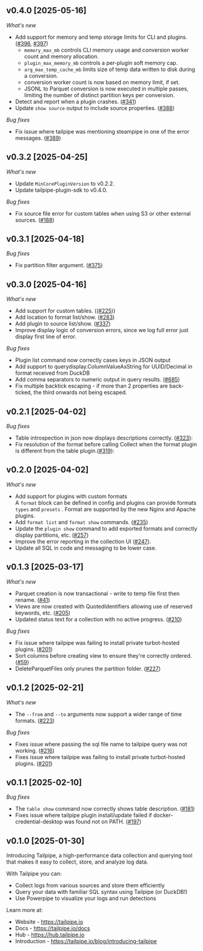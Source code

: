 ## v0.4.0 [2025-05-16]
_What's new_
* Add support for memory and temp storage limits for CLI and plugins. ([#396](https://github.com/turbot/tailpipe/issues/396), [#397](https://github.com/turbot/tailpipe/issues/397))
  * `memory_max_mb` controls CLI memory usage and conversion worker count and memory allocation.
  * `plugin_max_memory_mb` controls a per-plugin soft memory cap.
  * `arg_max_temp_cache_mb` limits size of temp data written to disk during a conversion.
  *  conversion worker count is now based on memory limit, if set.
  * JSONL to Parquet conversion is now executed in multiple passes, limiting the number of distinct partition keys per conversion.
* Detect and report when a plugin crashes. ([#341](https://github.com/turbot/tailpipe/issues/341))
* Update `show source` output to include source properties. ([#388](https://github.com/turbot/tailpipe/issues/388))

_Bug fixes_
* Fix issue where tailpipe was mentioning steampipe in one of the error messages. ([#389](https://github.com/turbot/tailpipe/issues/389))

## v0.3.2 [2025-04-25]
_What's new_
* Update `MinCorePluginVersion` to v0.2.2.
* Update tailpipe-plugin-sdk to v0.4.0.

_Bug fixes_
* Fix source file error for custom tables when using S3 or other external sources. ([#188](https://github.com/turbot/tailpipe-plugin-sdk/issues/188)) 

## v0.3.1 [2025-04-18]
_Bug fixes_
* Fix partition filter argument. ([#375](https://github.com/turbot/tailpipe/issues/375))

## v0.3.0 [2025-04-16]

_What's new_
* Add support for custom tables. (([#225](https://github.com/turbot/tailpipe/issues/225)))
* Add location to format list/show. ([#283](https://github.com/turbot/tailpipe/issues/283))
* Add plugin to source list/show. ([#337](https://github.com/turbot/tailpipe/issues/337))
* Improve display logic of conversion errors, since we log full error just display first line of error.

_Bug fixes_
* Plugin list command now correctly cases keys in JSON output 
* Add support to querydisplay.ColumnValueAsString for UUID/Decimal in format received from DuckDB
* Add comma separators to numeric output in query results. ([#685](https://github.com/turbot/pipe-fittings/issues/685))
* Fix multiple backtick escaping - if more than 2 properties are back-ticked, the third onwards not being escaped.

## v0.2.1 [2025-04-02]
_Bug fixes_
* Table introspection in json now displays descriptions correctly. ([#323](https://github.com/turbot/tailpipe/issues/323)):
* Fix resolution of the format before calling Collect when the format plugin is different from the table plugin.([#319](https://github.com/turbot/tailpipe/issues/319)):

## v0.2.0 [2025-04-02]
_What's new_
* Add support for plugins with custom formats  
  A `format` block can be defined in config and plugins can provide formats `types` and `presets` . Format are supported by the new Nginx and Apache plugins.
* Add `format list` and `format show` commands. ([#235](https://github.com/turbot/tailpipe/issues/235))
* Update the `plugin show` command to add exported formats and correctly display partitions, etc. ([#257](https://github.com/turbot/tailpipe/issues/257))
* Improve the error reporting in the collection UI ([#247](https://github.com/turbot/tailpipe/issues/247)).
* Update all SQL in code and messaging to be lower case.

## v0.1.3 [2025-03-17]
_What's new_
- Parquet creation is now transactional - write to temp file first then rename. ([#41](https://github.com/turbot/tailpipe/issues/41))
- Views are now created with QuotedIdentifiers allowing use of reserved keywords, etc. ([#205](https://github.com/turbot/tailpipe/issues/205))
- Updated status text for a collection with no active progress. ([#210](https://github.com/turbot/tailpipe/issues/210))

_Bug fixes_
- Fix issue where tailpipe was failing to install private turbot-hosted plugins. ([#201](https://github.com/turbot/tailpipe/issues/201))
- Sort columns before creating view to ensure they're correctly ordered. ([#59](https://github.com/turbot/tailpipe/issues/59))
- DeleteParquetFiles only prunes the partition folder. ([#227](https://github.com/turbot/tailpipe/issues/227))

## v0.1.2 [2025-02-21]
_What's new_
- The `--from` and `--to` arguments now support a wider range of time formats. ([#223](https://github.com/turbot/tailpipe/issues/223))

_Bug fixes_
- Fixes issue where passing the sql file name to tailpipe query was not working. ([#216](https://github.com/turbot/tailpipe/issues/216))
- Fixes issue where tailpipe was failing to install private turbot-hosted plugins. ([#201](https://github.com/turbot/tailpipe/issues/201))

## v0.1.1 [2025-02-10]
_Bug fixes_
- The `table show` command now correctly shows table description. ([#181](https://github.com/turbot/tailpipe/issues/181))
- Fixes issue where tailpipe plugin install/update failed if docker-credential-desktop was found not on PATH. ([#197](https://github.com/turbot/tailpipe/issues/197))

## v0.1.0 [2025-01-30]

Introducing Tailpipe, a high-performance data collection and querying tool that makes it easy to collect, store, and analyze log data.

With Tailpipe you can:

* Collect logs from various sources and store them efficiently
* Query your data with familiar SQL syntax using Tailpipe (or DuckDB!)
* Use Powerpipe to visualize your logs and run detections

Learn more at:
* Website - https://tailpipe.io
* Docs - https://tailpipe.io/docs
* Hub - https://hub.tailpipe.io
* Introduction - https://tailpipe.io/blog/introducing-tailpipe

